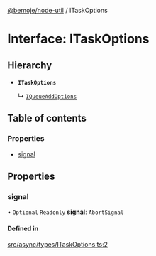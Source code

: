 [@bemoje/node-util](/docs/index.md) / ITaskOptions

# Interface: ITaskOptions

## Hierarchy

- **`ITaskOptions`**

  ↳ [`IQueueAddOptions`](/docs/interfaces/IQueueAddOptions.md)

## Table of contents

### Properties

- [signal](/docs/interfaces/ITaskOptions.md#signal)

## Properties

### signal

• `Optional` `Readonly` **signal**: `AbortSignal`

#### Defined in

[src/async/types/ITaskOptions.ts:2](https://github.com/bemoje/bemoje-node-util/blob/3683199/src/async/types/ITaskOptions.ts#L2)
